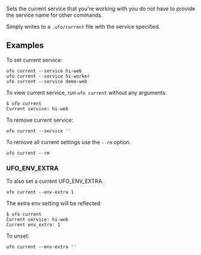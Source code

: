 Sets the current service that you're working with you do not have to provide the service name for other commands.

Simply writes to a `.ufo/current` file with the service specified.

## Examples

To set current service:

    ufo current --service hi-web
    ufo current --service hi-worker
    ufo current --service demo-web

To view current service, run `ufo current` without any arguments.

    $ ufo current
    Current service: hi-web

To remove current service:

    ufo current --service ''

To remove all current settings use the `--rm` option.

    ufo current --rm

### UFO_ENV_EXTRA

To also set a current UFO_ENV_EXTRA.

    ufo current --env-extra 1

The extra env setting will be reflected:

    $ ufo current
    Current service: hi-web
    Current env_extra: 1

To unset:

    ufo current --env-extra ''
